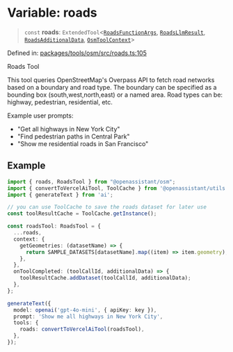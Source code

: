 # Variable: roads

> `const` **roads**: `ExtendedTool`\<[`RoadsFunctionArgs`](../type-aliases/RoadsFunctionArgs.md), [`RoadsLlmResult`](../type-aliases/RoadsLlmResult.md), [`RoadsAdditionalData`](../type-aliases/RoadsAdditionalData.md), [`OsmToolContext`](../type-aliases/OsmToolContext.md)\>

Defined in: [packages/tools/osm/src/roads.ts:105](https://github.com/GeoDaCenter/openassistant/blob/0f7bf760e453a1735df9463dc799b04ee2f630fd/packages/tools/osm/src/roads.ts#L105)

Roads Tool

This tool queries OpenStreetMap's Overpass API to fetch road networks based on a boundary and road type.
The boundary can be specified as a bounding box (south,west,north,east) or a named area.
Road types can be: highway, pedestrian, residential, etc.

Example user prompts:
- "Get all highways in New York City"
- "Find pedestrian paths in Central Park"
- "Show me residential roads in San Francisco"

## Example

```typescript
import { roads, RoadsTool } from "@openassistant/osm";
import { convertToVercelAiTool, ToolCache } from '@openassistant/utils';
import { generateText } from 'ai';

// you can use ToolCache to save the roads dataset for later use
const toolResultCache = ToolCache.getInstance();

const roadsTool: RoadsTool = {
  ...roads,
  context: {
    getGeometries: (datasetName) => {
      return SAMPLE_DATASETS[datasetName].map((item) => item.geometry);
    },
  },
  onToolCompleted: (toolCallId, additionalData) => {
    toolResultCache.addDataset(toolCallId, additionalData);
  },
};

generateText({
  model: openai('gpt-4o-mini', { apiKey: key }),
  prompt: 'Show me all highways in New York City',
  tools: {
    roads: convertToVercelAiTool(roadsTool),
  },
});
```
